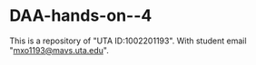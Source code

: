 # DAA-hands-on--4
This is a repository of "UTA ID:1002201193". With student email "mxo1193@mavs.uta.edu".
